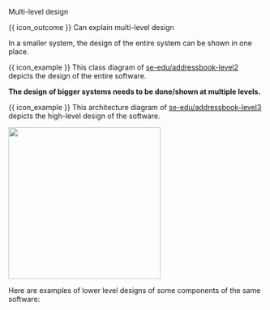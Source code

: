 <span id="title">Multi-level design</span>

<span id="prereqs"></span>

<span id="outcomes">{{ icon_outcome }} Can explain multi-level design</span>

<div id="body">

In a smaller system, the design of the entire system can be shown in one place.

<div v-closeable alt="single-level design example">

<box>

{{ icon_example }} This class diagram of [se-edu/addressbook-level2](https://se-education.org/addressbook-level2) depicts the design of the entire software.

<pic src="https://se-education.org/addressbook-level2/images/mainClassDiagram.png" width="600" />

</box>

</div>

**The design of bigger systems needs to be done/shown at multiple levels.**

<div v-closeable alt="multi-level design example">

<box>

{{ icon_example }} This architecture diagram of [se-edu/addressbook-level3](https://se-education.org/addressbook-level3) depicts the high-level design of the software.

<img src="https://se-education.org/addressbook-level3/images/ArchitectureDiagram.png" width="300" />

Here are examples of lower level designs of some components of the same software:

<tabs> 
  <tab header="UI">

<pic src="https://se-edu.github.io/addressbook-level3/images/UiClassDiagram.png" width="700" />

  </tab>
  <tab header="Logic" class="d-print-none">

<pic src="https://se-edu.github.io/addressbook-level3/images/LogicClassDiagram.png" width="800" />

  </tab>
  <tab header="Storage" class="d-print-none">

<pic src="https://se-edu.github.io/addressbook-level3/images/StorageClassDiagram.png" width="700" />

  </tab>
</tabs>

</box>

</div>

</div>

<div id="extras">
</div>
